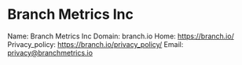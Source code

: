 
# Branch Metrics Inc

Name: Branch Metrics Inc
Domain: branch.io
Home: https://branch.io/
Privacy_policy: https://branch.io/privacy_policy/
Email: privacy@branchmetrics.io
